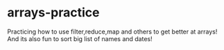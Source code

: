 # arrays-practice
Practicing how to use filter,reduce,map and others to get better at arrays! And its also fun to sort big list of names and dates!